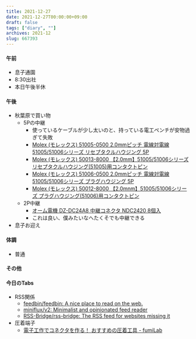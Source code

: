 ```yaml
---
title: 2021-12-27
date: 2021-12-27T00:00:00+09:00
draft: false
tags: ["diary", ""]
archives: 2021-12
slug: 667393
---
```

#### 午前
- 息子通園
- 8:30出社
- 本日午後半休
#### 午後
- 秋葉原で買い物
  - 5Pの中継
    - 使っているケーブルが少し太いのと、持っている電工ペンチが安物過ぎて失敗
    - [Molex (モレックス) 51005-0500 2.0mmピッチ 電線対電線 51005/51006シリーズ リセプタクルハウジング 5P](https://www.sengoku.co.jp/mod/sgk_cart/detail.php?code=EEHD-4KLB)
    - [Molex (モレックス) 50013-8000 【2.0mm】51005/51006シリーズ リセプタクルハウジング(51005)用コンタクトピン](https://www.sengoku.co.jp/mod/sgk_cart/detail.php?code=EEHD-4NCE#)
    - [Molex (モレックス) 51006-0500 2.0mmピッチ 電線対電線 51005/51006シリーズ プラグハウジング 5P](https://www.sengoku.co.jp/mod/sgk_cart/detail.php?code=EEHD-4KLF)
    - [Molex (モレックス) 50012-8000 【2.0mnm】51005/51006シリーズ プラグハウジング(51006)用コンタクトピン](https://www.sengoku.co.jp/mod/sgk_cart/detail.php?code=EEHD-4NCF)
  - 2P中継
    - [オーム電機 DZ-DC24A8 中継コネクタ NDC2420 8個入](https://www.sengoku.co.jp/mod/sgk_cart/detail.php?code=EEHD-5PH6)
    - これは良い、僕みたいなへたくそでも中継できる
- 息子お迎え
#### 体調
- 普通
#### その他
#### 今日のTabs
- RSS関係
  - [feedbin/feedbin: A nice place to read on the web.](https://github.com/feedbin/feedbin)
  - [miniflux/v2: Minimalist and opinionated feed reader](https://github.com/miniflux/v2)
  - [RSS-Bridge/rss-bridge: The RSS feed for websites missing it](https://github.com/RSS-Bridge/rss-bridge)
- 圧着端子
  - [電子工作でコネクタを作る！ おすすめの圧着工具 - fumiLab](https://fumimaker.net/entry/2019/06/16/220408)